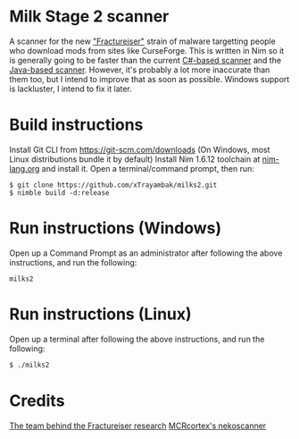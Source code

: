 # Milk Stage 2 scanner
A scanner for the new ["Fractureiser"](https://github.com/fractureiser-investigation/fractureiser) strain of malware
targetting people who download mods from sites like CurseForge. This is written in Nim so it is generally going to be
faster than the current [C#-based scanner](https://github.com/overwolf/jar-infection-scanner) and the [Java-based scanner](https://github.com/MCRcortex/nekodetector).
However, it's probably a lot more inaccurate than them too, but I intend to improve that as soon as possible.
Windows support is lackluster, I intend to fix it later.

# Build instructions
Install Git CLI from https://git-scm.com/downloads (On Windows, most Linux distributions bundle it by default)
Install Nim 1.6.12 toolchain at [nim-lang.org](https://nim-lang.org) and install it.
Open a terminal/command prompt, then run:
```
$ git clone https://github.com/xTrayambak/milks2.git
$ nimble build -d:release
```

# Run instructions (Windows)
Open up a Command Prompt as an administrator after following the above instructions, and run the following:
```
milks2
```

# Run instructions (Linux)
Open up a terminal after following the above instructions, and run the following:
```bash
$ ./milks2
```

# Credits
[The team behind the Fractureiser research](https://github.com/fractureiser-investigation/fractureiser/)
[MCRcortex's nekoscanner](https://github.com/MCRcortex/nekodetector)
